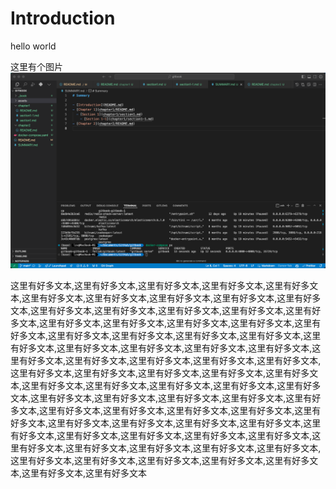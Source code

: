 # Introduction

hello world

 这里有个图片
 ![](./assets/image1.png)

 这里有好多文本,这里有好多文本,这里有好多文本,这里有好多文本,这里有好多文本,这里有好多文本,这里有好多文本,这里有好多文本,这里有好多文本,这里有好多文本,这里有好多文本,这里有好多文本,这里有好多文本,这里有好多文本,这里有好多文本,这里有好多文本,这里有好多文本,这里有好多文本,这里有好多文本,这里有好多文本,这里有好多文本,这里有好多文本,这里有好多文本,这里有好多文本,这里有好多文本,这里有好多文本,这里有好多文本,这里有好多文本,这里有好多文本,这里有好多文本,这里有好多文本,这里有好多文本,这里有好多文本,这里有好多文本,这里有好多文本,这里有好多文本,这里有好多文本,这里有好多文本,这里有好多文本,这里有好多文本,这里有好多文本,这里有好多文本,这里有好多文本,这里有好多文本,这里有好多文本,这里有好多文本,这里有好多文本,这里有好多文本,这里有好多文本,这里有好多文本,这里有好多文本,这里有好多文本,这里有好多文本,这里有好多文本,这里有好多文本,这里有好多文本,这里有好多文本,这里有好多文本,这里有好多文本,这里有好多文本,这里有好多文本,这里有好多文本,这里有好多文本,这里有好多文本,这里有好多文本,这里有好多文本,这里有好多文本,这里有好多文本,这里有好多文本,这里有好多文本,这里有好多文本,这里有好多文本,这里有好多文本,这里有好多文本,这里有好多文本
